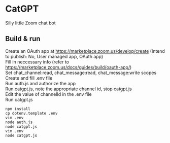 CatGPT
===

Silly little Zoom chat bot


Build & run
---
Create an OAuth app at https://marketplace.zoom.us/develop/create (Intend to publish: No, User managed app, OAuth app) \
Fill in neccessary info (refer to https://marketplace.zoom.us/docs/guides/build/oauth-app/) \
Set chat_channel:read, chat_message:read, chat_message:write scopes \
Create and fill .env file \
Run auth.js and authorize the app \
Run catgpt.js, note the appropriate channel id, stop catgpt.js \
Edit the value of channelId in the .env file \
Run catgpt.js
```
npm install
cp dotenv.template .env
vim .env
node auth.js
node catgpt.js
vim .env
node catgpt.js
```
